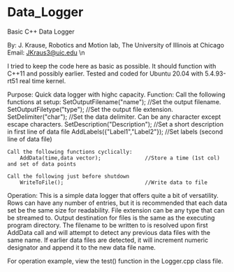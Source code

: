 # Data_Logger
Basic C++ Data Logger



By: J. Krause, Robotics and Motion lab, The University of Illinois at Chicago
Email: JKraus3@uic.edu \n

I tried to keep the code here as basic as possible. It should function with C++11 and possibly earlier.
Tested and coded for Ubuntu 20.04 with 5.4.93-rt51 real time kernel.

Purpose: Quick data logger with highc capacity.
Function:
    Call the following functions at setup:
        SetOutputFilename("name");              //Set the output filename.
        SetOutputFiletype("type");              //Set the output file extension.
        SetDelimiter("char");                   //Set the data delimiter. Can be any character except escape characters.
        SetDescription("Description");          //Set a short description in first line of data file
        AddLabels({"Label1","Label2"});         //Set labels (second line of data file)

    Call the following functions cyclically:
        AddData(time,data vector);              //Store a time (1st col) and set of data points

    Call the following just before shutdown
        WriteToFile();                          //Write data to file

Operation:
    This is a simple data logger that offers quite a bit of versatility. Rows can have any number of
    entries, but it is recommended that each data set be the same size for readability. File extension
    can be any type that can be streamed to. Output destination for files is the same as the
    executing program directory. The filename to be written to is resolved upon first AddData call
    and will attempt to detect any previous data files with the same name. If earlier data files are
    detected, it will increment numeric designator and append it to the new data file name.

For operation example, view the test() function in the Logger.cpp class file.


